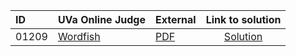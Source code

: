 | ID | UVa Online Judge | External | Link to solution |
|:---|:---|:---|:---:|
| 01209 | [Wordfish](https://onlinejudge.org/index.php?option=com_onlinejudge&Itemid=8&category=625&page=show_problem&problem=3650) | [PDF](https://onlinejudge.org/external/12/1209.pdf) | [Solution](https://github.com/versenyi98/uva-solutions/tree/main/solutions/01209%20-%20Wordfish)|
